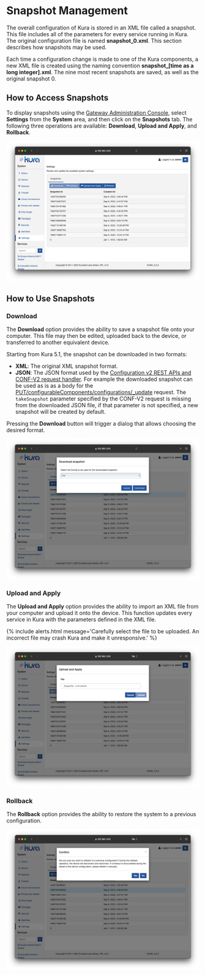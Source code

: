 # Snapshot Management

The overall configuration of Kura is stored in an XML file called a snapshot. This file includes all of the parameters for every service running in Kura. The original configuration file is named **snapshot_0.xml**. This section describes how snapshots may be used.

Each time a configuration change is made to one of the Kura components, a new XML file is created using the naming convention **snapshot_[time as a long integer].xml**. The nine most recent snapshots are saved, as well as the original snapshot 0.

## How to Access Snapshots
To display snapshots using the [Gateway Administration Console](console.html), select **Settings** from the **System** area, and then click on the **Snapshots** tab. The following three operations are available: **Download**, **Upload and Apply**, and **Rollback**.

![](imgs/snapshots.png)

## How to Use Snapshots

### Download

The **Download** option provides the ability to save a snapshot file onto your computer. This file may then be edited, uploaded back to the device, or transferred to another equivalent device.

Starting from Kura 5.1, the snapshot can be downloaded in two formats:

* **XML**: The original XML snapshot format.
* **JSON**: The JSON format used by the [Configuration v2 REST APIs and CONF-V2 request handler](doc:configuration-v2-rest-apis-and-conf-v2-request-handler). For example the downloaded snapshot can be used as is as a body for the [PUT/configurableComponents/configurations/_update](doc:configuration-v2-rest-apis-and-conf-v2-request-handler#putconfigurablecomponentsconfigurations_update) request. The `takeSnapshot` parameter specified by the CONF-V2 request is missing from the downloaded JSON file, if that parameter is not specified, a new snapshot will be created by default.

Pressing the **Download** button will trigger a dialog that allows choosing the desired format.

![](imgs/snapshotsDownload.png)

### Upload and Apply

The **Upload and Apply** option  provides the ability to import an XML file from your computer and upload it onto the device. This function updates every service in Kura with the parameters defined in the XML file.

{% include alerts.html message='Carefully select the file to be uploaded. An incorrect file may crash Kura and make it unresponsive.' %}

![](imgs/snapshotsUpload.png)

### Rollback

The **Rollback** option provides the ability to restore the system to a previous configuration.

![](imgs/snapshotsRollback.png)
